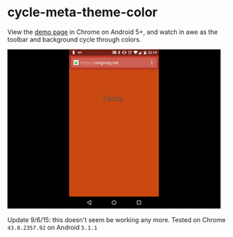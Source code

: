 # cycle-meta-theme-color

View the [demo page](https://blog.omgmog.net/cycle-meta-theme-color/demo.html) in Chrome on Android 5+, and watch in awe as the toolbar and background cycle through colors.

![](https://raw.githubusercontent.com/omgmog/cycle-meta-theme-color/gh-pages/preview.gif)

Update 9/6/15: this doesn't seem be working any more. Tested on Chrome `43.0.2357.92` on Android `5.1.1`
